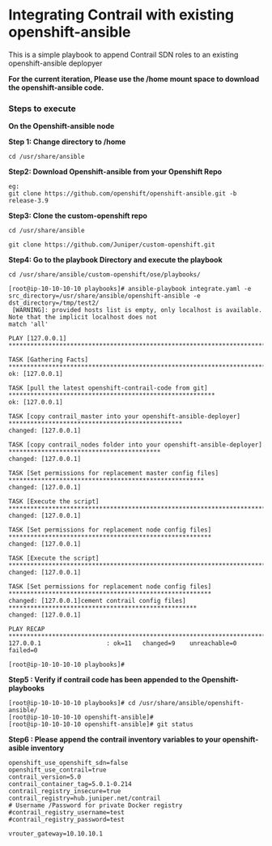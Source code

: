 # Integrating Contrail with existing openshift-ansible

This is a simple playbook to append Contrail SDN roles to an existing openshift-ansible deplopyer

**For the current iteration, Please use the /home mount space to download the openshift-ansible code.** 


### Steps to execute 

**On the Openshift-ansible node**

**Step 1: Change directory to /home**
```
cd /usr/share/ansible
```

**Step2: Download Openshift-ansible from your Openshift Repo**

```
eg:
git clone https://github.com/openshift/openshift-ansible.git -b release-3.9
```


**Step3: Clone the custom-openshift repo** 
```
cd /usr/share/ansible

git clone https://github.com/Juniper/custom-openshift.git
```
**Step4: Go to the playbook Directory and execute the playbook** 


```
cd /usr/share/ansible/custom-openshift/ose/playbooks/

[root@ip-10-10-10-10 playbooks]# ansible-playbook integrate.yaml -e src_directory=/usr/share/ansible/openshift-ansible -e dst_directory=/tmp/test2/
 [WARNING]: provided hosts list is empty, only localhost is available. Note that the implicit localhost does not
match 'all'

PLAY [127.0.0.1] ************************************************************************************************

TASK [Gathering Facts] ******************************************************************************************
ok: [127.0.0.1]

TASK [pull the latest openshift-contrail-code from git] *********************************************************
ok: [127.0.0.1]

TASK [copy contrail_master into your openshift-ansible-deployer] ************************************************
changed: [127.0.0.1]

TASK [copy contrail_nodes folder into your openshift-ansible-deployer] ******************************************
changed: [127.0.0.1]

TASK [Set permissions for replacement master config files] ******************************************************
changed: [127.0.0.1]

TASK [Execute the script] ***************************************************************************************
changed: [127.0.0.1]

TASK [Set permissions for replacement node config files] ********************************************************
changed: [127.0.0.1]

TASK [Execute the script] ***************************************************************************************
changed: [127.0.0.1]

TASK [Set permissions for replacement node config files] ********************************************************
changed: [127.0.0.1]cement contrail config files] ****************************************************
changed: [127.0.0.1]

PLAY RECAP ******************************************************************************************************
127.0.0.1                  : ok=11   changed=9    unreachable=0    failed=0   

[root@ip-10-10-10-10 playbooks]#
```

**Step5 : Verify if contrail code has been appended to the Openshift-playbooks**

```
[root@ip-10-10-10-10 playbooks]# cd /usr/share/ansible/openshift-ansible/
[root@ip-10-10-10-10 openshift-ansible]# 
[root@ip-10-10-10-10 openshift-ansible]# git status
```

**Step6 : Please append the contrail inventory variables to your openshift-asible inventory**
```
openshift_use_openshift_sdn=false
openshift_use_contrail=true
contrail_version=5.0
contrail_container_tag=5.0.1-0.214
contrail_registry_insecure=true
contrail_registry=hub.juniper.net/contrail
# Username /Password for private Docker registry
#contrail_registry_username=test
#contrail_registry_password=test

vrouter_gateway=10.10.10.1

```
